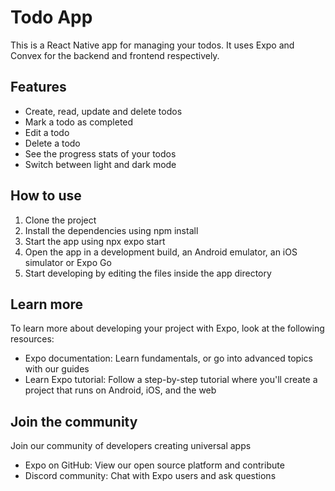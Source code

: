 # Todo App

This is a React Native app for managing your todos. It uses Expo and Convex for the backend and frontend respectively.

## Features

-   Create, read, update and delete todos
-   Mark a todo as completed
-   Edit a todo
-   Delete a todo
-   See the progress stats of your todos
-   Switch between light and dark mode

## How to use

1. Clone the project
2. Install the dependencies using npm install
3. Start the app using npx expo start
4. Open the app in a development build, an Android emulator, an iOS simulator or Expo Go
5. Start developing by editing the files inside the app directory

## Learn more

To learn more about developing your project with Expo, look at the following resources:

-   Expo documentation: Learn fundamentals, or go into advanced topics with our guides
-   Learn Expo tutorial: Follow a step-by-step tutorial where you'll create a project that runs on Android, iOS, and the web

## Join the community

Join our community of developers creating universal apps

-   Expo on GitHub: View our open source platform and contribute
-   Discord community: Chat with Expo users and ask questions